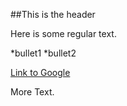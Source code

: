 ##This is the header

Here is some regular text.

*bullet1
*bullet2

[Link to Google](http://www.google.com)

More Text.